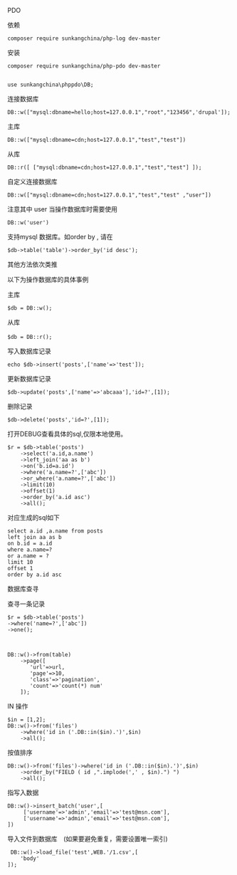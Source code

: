 PDO

依赖 

    composer require sunkangchina/php-log dev-master


安装

	composer require sunkangchina/php-pdo dev-master
	

	use sunkangchina\phppdo\DB;

连接数据库

	DB::w(["mysql:dbname=hello;host=127.0.0.1","root","123456",'drupal']);

主库

	DB::w(["mysql:dbname=cdn;host=127.0.0.1","test","test"])

从库

	DB::r([ ["mysql:dbname=cdn;host=127.0.0.1","test","test"] ]);

自定义连接数据库
	
	DB::w(["mysql:dbname=cdn;host=127.0.0.1","test","test" ,"user"])
	
注意其中 user 当操作数据库时需要使用　

	DB::w('user')

支持mysql 数据库。如order by ,
请在 
	
	$db->table('table')->order_by('id desc');

其他方法依次类推


以下为操作数据库的具体事例

主库

	$db = DB::w();

从库
	
	$db = DB::r();　

写入数据库记录
	
	echo $db->insert('posts',['name'=>'test']);
	 	
更新数据库记录

	$db->update('posts',['name'=>'abcaaa'],'id=?',[1]);
	 	
删除记录

	$db->delete('posts','id=?',[1]);

打开DEBUG查看具体的sql,仅限本地使用。

	$r = $db->table('posts')
		->select('a.id,a.name')
		->left_join('aa as b')
		->on('b.id=a.id')
		->where('a.name=?',['abc']) 
		->or_where('a.name=?',['abc'])
		->limit(10)
		->offset(1)
		->order_by('a.id asc')
		->all(); 
			
 对应生成的sql如下

	select a.id ,a.name from posts
	left join aa as b 
	on b.id = a.id
	where a.name=?
	or a.name = ?
	limit 10
	offset 1
	order by a.id asc
		

	 
			


数据库查寻

查寻一条记录

	$r = $db->table('posts')
	->where('name=?',['abc'])  
	->one();  

 

	DB::w()->from(table)
		->page([
		   'url'=>url,
		   'page'=>10,
		   'class'=>'pagination',
		   'count'=>'count(*) num'
		]);
		
IN 操作

	$in = [1,2];
	DB::w()->from('files')
		->where('id in ('.DB::in($in).')',$in)
		->all(); 

按值排序

	DB::w()->from('files')->where('id in ('.DB::in($in).')',$in)
		->order_by("FIELD ( id ,".implode(',' , $in).") ")
		->all(); 
		

指写入数据

	DB::w()->insert_batch('user',[
		 ['username'=>'admin','email'=>'test@msn.com'],
		 ['username'=>'admin','email'=>'test@msn.com'],
	])


导入文件到数据库　(如果要避免重复，需要设置唯一索引)

	 DB::w()->load_file('test',WEB.'/1.csv',[
		'body'
	]); 
		
